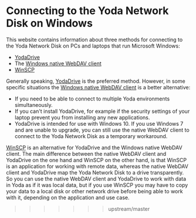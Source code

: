 # Connecting to the Yoda Network Disk on Windows

This website contains information about three methods for connecting to
the Yoda Network Disk on PCs and laptops that run Microsoft Windows:
- [YodaDrive](yoda-disk-yodadrive.md)
- The [Windows native WebDAV client](yoda-disk-windowsnative.md)
- [WinSCP](yoda-disk-winscp.md)

Generally speaking, [YodaDrive](yoda-disk-yodadrive.md) is the preferred method. However, in some specific situations the [Windows native WebDAV client](yoda-disk-windowsnative.md) is a better alternative: 
- If you need to be able to connect to multiple Yoda environments simultaneously.
- If you can't install YodaDrive, for example if the security settings of your laptop
  prevent you from installing any new applications.
- YodaDrive is intended for use with Windows 10. If you use Windows 7 and are unable to upgrade,
  you can still use the native WebDAV client to connect to the Yoda Network Disk as a temporary workaround.

[WinSCP](yoda-disk-winscp.md) is an alternative for YodaDrive and the Windows native WebDAV client. The main difference
between the native
WebDAV client and YodaDrive on the one hand and WinSCP on the other hand, is that WinSCP is an application for working
with remote data, whereas the native WebDAV client and YodaDrive map the Yoda Network Disk to a drive transparently.
So you can use the native WebDAV client and YodaDrive to work with data in Yoda as if it was local data, but if you use 
WinSCP you may have to copy your data to a local disk or other network drive before being able to work with it, 
depending on the application and use case.
>>>>>>> upstream/master
